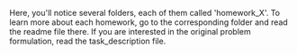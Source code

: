 Here, you'll notice several folders, each of them called 'homework_X'. To learn more about each homework, go to the corresponding folder and read the readme file there. If you are interested in the original problem formulation, read the task\_description file.
